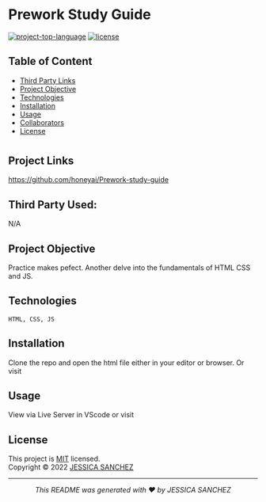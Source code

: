 # Prework Study Guide
[![project-top-language](https://img.shields.io/github/languages/top/honeyai/Prework-study-guide?color=blueviolet)](https://github.com/honeyai/Prework-study-guide)
[![license](https://img.shields.io/badge/License-MIT-brightgreen.svg)](https://choosealicense.com/licenses/mit/)

## Table of Content
* [Third Party Links](#ThirdPartyLinks)
* [Project Objective](#ProjectObjective)
* [Technologies](#Technologies)
* [Installation](#Installion)
* [Usage](#Usage)
* [Collaborators](#Collaborators)
* [License](#License)
#

##  Project Links
https://github.com/honeyai/Prework-study-guide<br>

## Third Party Used:<br>
N/A
  
## Project Objective
Practice makes pefect. Another delve into the fundamentals of HTML CSS and JS.

## Technologies 
```
HTML, CSS, JS
```

## Installation
Clone the repo and open the html file either in your editor or browser. Or visit

## Usage 
View via Live Server in VScode or visit


## License
This project is [MIT](https://choosealicense.com/licenses/mit/) licensed.<br />
Copyright © 2022 [JESSICA SANCHEZ](https://github.com/honeyai)
<hr>
<p align='center'><i>
This README was generated with ❤️ by JESSICA SANCHEZ
</i></p>
  
